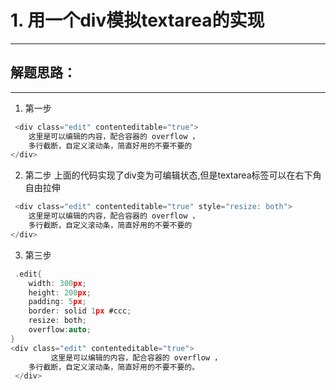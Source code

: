
# 1. 用一个div模拟textarea的实现
---
## 解题思路：
---
1. 第一步
``` C
 <div class="edit" contenteditable="true">
	这里是可以编辑的内容，配合容器的 overflow ，
	多行截断，自定义滚动条，简直好用的不要不要的
</div>
```
2. 第二步 上面的代码实现了div变为可编辑状态,但是textarea标签可以在右下角自由拉伸
``` C
 <div class="edit" contenteditable="true" style="resize: both">
	这里是可以编辑的内容，配合容器的 overflow ，
	多行截断，自定义滚动条，简直好用的不要不要的
</div>
```
3. 第三步
``` C 
 .edit{
    width: 300px;
    height: 200px;
    padding: 5px;
    border: solid 1px #ccc;
    resize: both;
    overflow:auto;
}
<div class="edit" contenteditable="true">
       	 这里是可以编辑的内容，配合容器的 overflow ，
	多行截断，自定义滚动条，简直好用的不要不要的。
 </div>
```